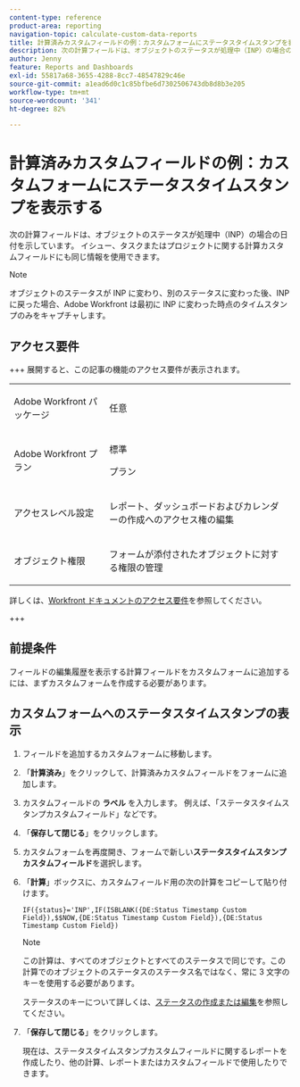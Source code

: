 ```yaml
---
content-type: reference
product-area: reporting
navigation-topic: calculate-custom-data-reports
title: 計算済みカスタムフィールドの例：カスタムフォームにステータスタイムスタンプを表示する
description: 次の計算フィールドは、オブジェクトのステータスが処理中（INP）の場合の日付を示しています。 イシュー、タスクまたはプロジェクトに関する計算カスタムフィールドにも同じ情報を使用できます。
author: Jenny
feature: Reports and Dashboards
exl-id: 55817a68-3655-4288-8cc7-48547829c46e
source-git-commit: a1ead6d0c1c85bfbe6d7302506743db8d8b3e205
workflow-type: tm+mt
source-wordcount: '341'
ht-degree: 82%

---
```


# 計算済みカスタムフィールドの例：カスタムフォームにステータスタイムスタンプを表示する

次の計算フィールドは、オブジェクトのステータスが処理中（INP）の場合の日付を示しています。 イシュー、タスクまたはプロジェクトに関する計算カスタムフィールドにも同じ情報を使用できます。

>[!NOTE]
>
>オブジェクトのステータスが INP に変わり、別のステータスに変わった後、INP に戻った場合、Adobe Workfront は最初に INP に変わった時点のタイムスタンプのみをキャプチャします。

## アクセス要件

+++ 展開すると、この記事の機能のアクセス要件が表示されます。

<table style="table-layout:auto"> 
 <col> 
 <col> 
 <tbody> 
  <tr> 
   <td> <p>Adobe Workfront パッケージ</p> </td> 
   <td><p>任意</p></td> 
  </tr> 
  <tr> 
   <td> <p>Adobe Workfront プラン</p> </td> 
   <td>
      <p>標準</p>
      <p>プラン</p></td>
  </tr> 
  <tr> 
   <td><p>アクセスレベル設定</p></td> 
   <td> <p>レポート、ダッシュボードおよびカレンダーの作成へのアクセス権の編集</p> </td> 
  </tr> 
  <tr> 
   <td> <p>オブジェクト権限</p> </td> 
   <td> <p>フォームが添付されたオブジェクトに対する権限の管理</p></td> 
  </tr> 
 </tbody> 
</table>

詳しくは、[Workfront ドキュメントのアクセス要件](/help/quicksilver/administration-and-setup/add-users/access-levels-and-object-permissions/access-level-requirements-in-documentation.md)を参照してください。

+++

## 前提条件

フィールドの編集履歴を表示する計算フィールドをカスタムフォームに追加するには、まずカスタムフォームを作成する必要があります。

## カスタムフォームへのステータスタイムスタンプの表示

1. フィールドを追加するカスタムフォームに移動します。
1. 「**計算済み**」をクリックして、計算済みカスタムフィールドをフォームに追加します。
1. カスタムフィールドの **ラベル** を入力します。 例えば、「ステータスタイムスタンプカスタムフィールド」などです。
1. 「**保存して閉じる**」をクリックします。
1. カスタムフォームを再度開き、フォームで新しい&#x200B;**ステータスタイムスタンプカスタムフィールド**&#x200B;を選択します。
1. 「**計算**」ボックスに、カスタムフィールド用の次の計算をコピーして貼り付けます。

   ```
   IF({status}='INP',IF(ISBLANK({DE:Status Timestamp Custom Field}),$$NOW,{DE:Status Timestamp Custom Field}),{DE:Status Timestamp Custom Field})  
   ```

   >[!NOTE]
   >
   >この計算は、すべてのオブジェクトとすべてのステータスで同じです。この計算でのオブジェクトのステータスのステータス名ではなく、常に 3 文字のキーを使用する必要があります。
   >
   >ステータスのキーについて詳しくは、[ステータスの作成または編集](../../../administration-and-setup/customize-workfront/creating-custom-status-and-priority-labels/create-or-edit-a-status.md)を参照してください。

1. 「**保存して閉じる**」をクリックします。

   現在は、ステータスタイムスタンプカスタムフィールドに関するレポートを作成したり、他の計算、レポートまたはカスタムフィールドで使用したりできます。
